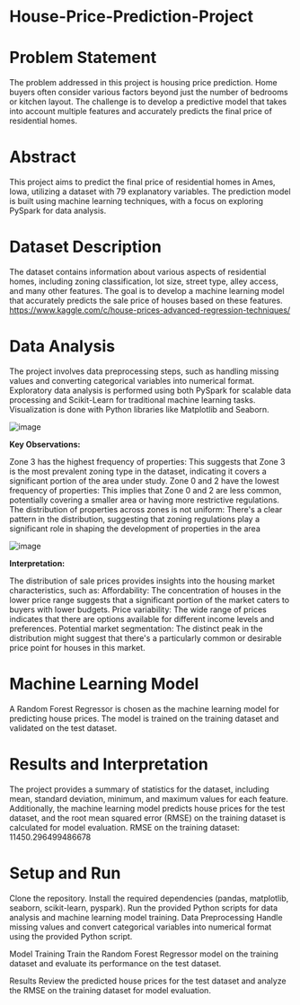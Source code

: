 # House-Price-Prediction-Project

# **Problem Statement**
The problem addressed in this project is housing price prediction. Home buyers often consider various factors beyond just the number of bedrooms or kitchen layout. The challenge is to develop a predictive model that takes into account multiple features and accurately predicts the final price of residential homes.

# **Abstract**
This project aims to predict the final price of residential homes in Ames, Iowa, utilizing a dataset with 79 explanatory variables. The prediction model is built using machine learning techniques, with a focus on exploring PySpark for data analysis.

# **Dataset Description**
The dataset contains information about various aspects of residential homes, including zoning classification, lot size, street type, alley access, and many other features. The goal is to develop a machine learning model that accurately predicts the sale price of houses based on these features.
https://www.kaggle.com/c/house-prices-advanced-regression-techniques/

# **Data Analysis**
The project involves data preprocessing steps, such as handling missing values and converting categorical variables into numerical format. Exploratory data analysis is performed using both PySpark for scalable data processing and Scikit-Learn for traditional machine learning tasks. Visualization is done with Python libraries like Matplotlib and Seaborn.

![image](https://github.com/kritika2004/House-Price-Prediction-Project/assets/112310702/311fb8d3-77d0-4e1f-bc62-ff96a429f00b)

**Key Observations:**

Zone 3 has the highest frequency of properties: This suggests that Zone 3 is the most prevalent zoning type in the dataset, indicating it covers a significant portion of the area under study.
Zone 0 and 2 have the lowest frequency of properties: This implies that Zone 0 and 2 are less common, potentially covering a smaller area or having more restrictive regulations.
The distribution of properties across zones is not uniform: There's a clear pattern in the distribution, suggesting that zoning regulations play a significant role in shaping the development of properties in the area

![image](https://github.com/kritika2004/House-Price-Prediction-Project/assets/112310702/e0cef593-ee3a-464d-9093-817defc4d732)

**Interpretation:**

The distribution of sale prices provides insights into the housing market characteristics, such as:
Affordability: The concentration of houses in the lower price range suggests that a significant portion of the market caters to buyers with lower budgets.
Price variability: The wide range of prices indicates that there are options available for different income levels and preferences.
Potential market segmentation: The distinct peak in the distribution might suggest that there's a particularly common or desirable price point for houses in this market.


# **Machine Learning Model**
A Random Forest Regressor is chosen as the machine learning model for predicting house prices. The model is trained on the training dataset and validated on the test dataset.



# **Results and Interpretation**
The project provides a summary of statistics for the dataset, including mean, standard deviation, minimum, and maximum values for each feature. Additionally, the machine learning model predicts house prices for the test dataset, and the root mean squared error (RMSE) on the training dataset is calculated for model evaluation.
RMSE on the training dataset: 11450.296499486678




# **Setup and Run**
Clone the repository.
Install the required dependencies (pandas, matplotlib, seaborn, scikit-learn, pyspark).
Run the provided Python scripts for data analysis and machine learning model training.
Data Preprocessing
Handle missing values and convert categorical variables into numerical format using the provided Python script.

Model Training
Train the Random Forest Regressor model on the training dataset and evaluate its performance on the test dataset.

Results
Review the predicted house prices for the test dataset and analyze the RMSE on the training dataset for model evaluation.
